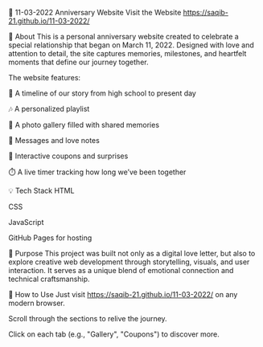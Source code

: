 💖 11-03-2022 Anniversary Website
Visit the Website
https://saqib-21.github.io/11-03-2022/ 

🌟 About
This is a personal anniversary website created to celebrate a special relationship that began on March 11, 2022. Designed with love and attention to detail, the site captures memories, milestones, and heartfelt moments that define our journey together.

The website features:

📜 A timeline of our story from high school to present day

🎶 A personalized playlist

📸 A photo gallery filled with shared memories

💌 Messages and love notes

🎁 Interactive coupons and surprises

⏱️ A live timer tracking how long we’ve been together

💡 Tech Stack
HTML

CSS

JavaScript

GitHub Pages for hosting

🎯 Purpose
This project was built not only as a digital love letter, but also to explore creative web development through storytelling, visuals, and user interaction. It serves as a unique blend of emotional connection and technical craftsmanship.

📂 How to Use
Just visit https://saqib-21.github.io/11-03-2022/ on any modern browser.

Scroll through the sections to relive the journey.

Click on each tab (e.g., "Gallery", "Coupons") to discover more.
